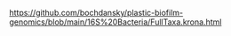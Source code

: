 https://github.com/bochdansky/plastic-biofilm-genomics/blob/main/16S%20Bacteria/FullTaxa.krona.html
